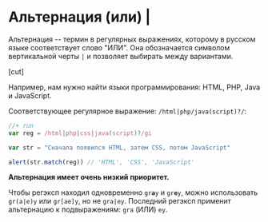 # Альтернация (или) | 

Альтернация -- термин в регулярных выражениях, которому в русском языке соответствует слово "ИЛИ". Она обозначается символом вертикальной черты <code class="pattern">|</code> и позволяет выбирать между вариантами.

[cut]

Например, нам нужно найти языки программирования: HTML, PHP, Java и JavaScript.

Соответствующее регулярное выражение: <code class="pattern">/html|php/java(script)?/</code>:

```js
//+ run
var reg = /html|php|css|java(script)?/gi

var str = "Сначала появился HTML, затем CSS, потом JavaScript"

alert(str.match(reg)) // 'HTML', 'CSS', 'JavaScript'
```

**Альтернация имеет очень низкий приоритет.**

Чтобы регэксп находил одновременно <code class="match">gr<b>a</b>y</code> и <code class="match">gr<b>e</b>y</code>, можно использовать <code class="pattern">gr(a|e)y</code> или <code class="pattern">gr[ae]y</code>, но не <code class="pattern">gra|ey</code>. Последний регэксп применит альтернацию к подвыражениям: <code class="pattern">gra</code> (ИЛИ) <code class="pattern">ey</code>.




